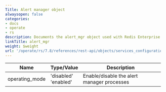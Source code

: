```yaml
---
Title: Alert manager object
alwaysopen: false
categories:
- docs
- operate
- rs
description: Documents the alert_mgr object used with Redis Enterprise Software REST API calls.
linkTitle: alert_mgr
weight: $weight
url: '/operate/rs/7.8/references/rest-api/objects/services_configuration/alert_mgr/'
---
```


| Name | Type/Value | Description |
|------|------------|-------------|
| operating_mode | 'disabled'<br />'enabled' | Enable/disable the alert manager processes |
